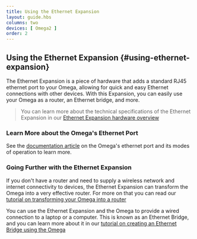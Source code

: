 ```yaml
---
title: Using the Ethernet Expansion
layout: guide.hbs
columns: two
devices: [ Omega2 ]
order: 2
---
```


## Using the Ethernet Expansion {#using-ethernet-expansion}


The Ethernet Expansion is a piece of hardware that adds a standard RJ45 ethernet port to your Omega, allowing for quick and easy Ethernet connections with other devices. With this Expansion, you can easily use your Omega as a router, an Ethernet bridge, and more.

<!-- // TODO: photo: a photo of the Expansion -->

>You can learn more about the technical specifications of the Ethernet Expansion in our [Ethernet Expansion hardware overview](#ethernet-expansion)

### Learn More about the Omega's Ethernet Port

See the [documentation article](#the-ethernet-port) on the Omega's ethernet port and its modes of operation to learn more. 

### Going Further with the Ethernet Expansion

If you don't have a router and need to supply a wireless network and internet connectivity to devices, the Ethernet Expansion can transform the Omega into a very effective router. For more on that you can read our [tutorial on transforming your Omega into a router](#omega-router)


You can use the Ethernet Expansion and the Omega to provide a wired connection to a laptop or a computer. This is known as an Ethernet Bridge, and you can learn more about it in our [tutorial on creating an Ethernet Bridge using the Omega](#ethernet-bridge)
